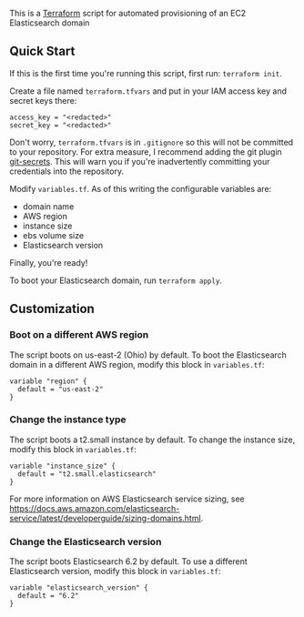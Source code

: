 This is a [Terraform](https://www.terraform.io/) script for automated provisioning of an EC2 Elasticsearch domain

## Quick Start

If this is the first time you're running this script, first run: `terraform init`.

Create a file named `terraform.tfvars` and put in your IAM access key and secret keys there:

```
access_key = "<redacted>"
secret_key = "<redacted>"
```

Don't worry, `terraform.tfvars` is in `.gitignore` so this will not be committed to your repository. For extra measure, I recommend adding the git plugin [git-secrets](https://github.com/awslabs/git-secrets). This will warn you if you're inadvertently committing your credentials into the repository.

Modify `variables.tf`. As of this writing the configurable variables are:
- domain name
- AWS region
- instance size
- ebs volume size
- Elasticsearch version

Finally, you're ready!

To boot your Elasticsearch domain, run `terraform apply`.

## Customization

### Boot on a different AWS region

The script boots on us-east-2 (Ohio) by default. To boot the Elasticsearch domain in a different AWS region, modify this block in `variables.tf`:

```
variable "region" {
  default = "us-east-2"
}
```

### Change the instance type

The script boots a t2.small instance by default. To change the instance size, modify this block in `variables.tf`:


```
variable "instance_size" {
  default = "t2.small.elasticsearch"
}
```

For more information on AWS Elasticsearch service sizing, see https://docs.aws.amazon.com/elasticsearch-service/latest/developerguide/sizing-domains.html.

### Change the Elasticsearch version

The script boots Elasticsearch 6.2 by default. To use a different Elasticsearch version, modify this block in `variables.tf`:

```
variable "elasticsearch_version" {
  default = "6.2"
}
```
